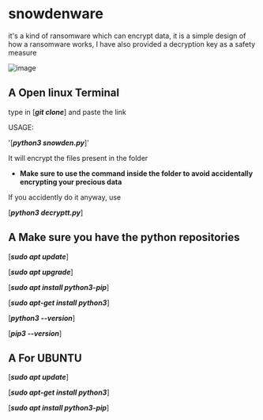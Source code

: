 # snowdenware
 it's a kind of ransomware which can encrypt data, it is a simple design of how a ransomware works, I have also provided a decryption key as a safety measure

![image](https://github.com/Recklxz/snowdenware/assets/154778591/3a35b1f8-38fc-4c61-8123-06b1367c6b15)

## A Open linux Terminal

type in [***git clone***] and paste the link 

USAGE: 

'[***python3 snowden.py***]'

It will encrypt the files present in the folder 

 - <p style="color🔴"><strong>Make sure to use the command inside the folder to avoid accidentally encrypting your precious data</strong></p>


If you accidently do it anyway, use

[***python3 decryptt.py***]

## A Make sure you have the python repositories 

[***sudo apt update***]

[***sudo apt upgrade***]

[***sudo apt install python3-pip***]

[***sudo apt-get install python3***]

[***python3 --version***]

[***pip3 --version***]



## A For UBUNTU

[***sudo apt update***]

[***sudo apt-get install python3***]

[***sudo apt install python3-pip***]
